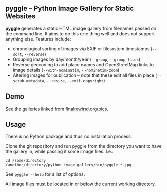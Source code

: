 pyggle – Python Image Gallery for Static Websites
---

**pyggle** generates a static HTML image gallery from filenames passed on the
command line. It aims to do this one thing well and does not support anything
else. Features include:

* chronological sorting of images via EXIF or filesystem timestamps
  (`--sort`, `--reverse`)
* Grouping images by day/month/year
  (`--group`, `--group-files`)
* Reverse geocoding to add place names and OpenStreetMap links to image details
  (`--with-nominatim`, `--nominatim-zoom`)
* Altering images for publication – note that these edit all files in place
  (`--scrub-metadata`, `--resize`, `--exif-copyright`)

## Demo

See the galleries linked from
[finalrewind.org/pics](https://finalrewind.org/pics/).

## Usage

There is no Python package and thus no installation process.

Clone the git repository and run pyggle from the directory you want to have the
gallery in, while passing it some image files. I.e.:

```
cd /some/directory
/another/directory/python-image-gallery/bin/pyggle *.jpg
```

See `pyggle --help` for a list of options.

All image files must be located in or below the current working directory.
